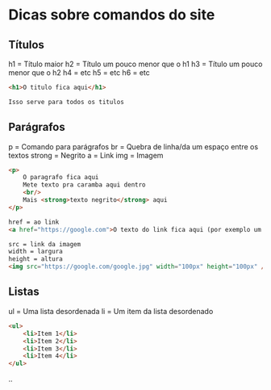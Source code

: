 # Dicas sobre comandos do site

## Títulos

h1 = Título maior
h2 = Título um pouco menor que o h1
h3 = Título um pouco menor que o h2 
h4 = etc
h5 = etc
h6 = etc

```html
<h1>O titulo fica aqui</h1>

Isso serve para todos os titulos
```

## Parágrafos 

p = Comando para parágrafos
br = Quebra de linha/da um espaço entre os textos
strong = Negrito 
a = Link
img = Imagem

```html
<p>
    O paragrafo fica aqui
    Mete texto pra caramba aqui dentro
    <br/>
    Mais <strong>texto negrito</strong> aqui
</p>

href = ao link
<a href="https://google.com">O texto do link fica aqui (por exemplo um clique aqui)</a>

src = link da imagem
width = largura
height = altura
<img src="https://google.com/google.jpg" width="100px" height="100px" />
```

## Listas

ul = Uma lista desordenada
li = Um item da lista desordenado

```html
<ul>
    <li>Item 1</li>
    <li>Item 2</li>
    <li>Item 3</li>
    <li>Item 4</li>
</ul>
```
..
